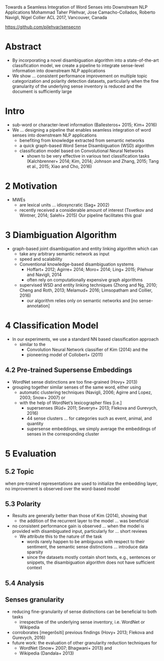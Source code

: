 Towards a Seamless Integration of Word Senses into Downstream NLP Applications
Mohammad Taher Pilehvar, Jose Camacho-Collados, Roberto Navigli, Nigel Collier
ACL 2017, Vancouver, Canada

https://github.com/pilehvar/sensecnn

# Abstract

* By incorporating a novel disambiguation algorithm
  into a state-of-the-art classification model, we create a pipeline to
  integrate sense-level information into downstream NLP applications
* We show ... consistent performance improvement on multiple
  topic categorization and polarity detection datasets, particularly
  when the fine granularity of the underlying sense inventory is reduced and
  the document is sufficiently large

# Intro

* sub-word or character-level information
  (Ballesteros+ 2015; Kim+ 2016)
* We ... designing a pipeline that enables seamless
  integration of word senses into downstream NLP applications
  * benefiting from knowledge extracted from semantic networks
  * a quick graph-based Word Sense Disambiguation (WSD) algorithm
  * classification model based on Convolutional Neural Networks
    * shown to be very effective in various text classification tasks
      (Kalchbrenner+ 2014; Kim, 2014; Johnson and Zhang, 2015; Tang et
      al., 2015; Xiao and Cho, 2016)

# 2 Motivation

* MWEs
  * are lexical units ... idiosyncratic (Sag+ 2002)
  * recently received a considerable amount of interest
    (Tsvetkov and Wintner, 2014; Salehi+ 2015)
    Our pipeline facilitates this goal

# 3 Diambiguation Algorithm

* graph-based joint disambiguation and entity linking algorithm which can
  * take any arbitrary semantic network as input
  * speed and scalability
  * Conventional knowledge-based disambiguation systems
    * Hoffart+ 2012; Agirre+ 2014; Moro+ 2014; 
      Ling+ 2015; Pilehvar and Navigli, 2014
    * often rely on computationally expensive graph algorithms
  * supervised WSD and entity linking techniques
    (Zhong and Ng, 2010; Cheng and Roth, 2013; Melamud+ 2016;
    Limsopatham and Collier, 2016)
    * our algorithm relies only on semantic networks and [no sense-annotation]

# 4 Classification Model

* In our experiments, we use a standard NN based classification approach
  * similar to the
    * Convolution Neural Network classifier of Kim (2014) and the
    * pioneering model of Collobert+ (2011)

## 4.2 Pre-trained Supersense Embeddings

* WordNet sense distinctions are too fine-grained (Hovy+ 2013)
* grouping together similar senses of the same word, either using
  * automatic clustering techniques
    (Navigli, 2006; Agirre and Lopez, 2003; Snow+ 2007) or
  * with the help of WordNet’s lexicographer files [i.e.]
    * supersenses
      (Rüd+ 2011; Severyn+ 2013; Flekova and Gurevych, 2016)
    * 44 sense clusters ...  for categories such as event, animal, and quantity
    * supersense embeddings, we simply
      average the embeddings of senses in the corresponding cluster

# 5 Evaluation

## 5.2 Topic

when pre-trained representations are used to initialize the embedding layer, no
improvement is observed over the word-based model

## 5.3 Polarity

* Results are generally better than those of Kim (2014), showing that
  * the addition of the recurrent layer to the model ... was beneficial
* no consistent performance gain is observed ...  when the model is provided
  with disambiguated input, particularly for ... short reviews
  * We attribute this to the nature of the task
    * words rarely happen to be ambiguous with respect to their sentiment,
      the semantic sense distinctions ... introduce data sparsity
    * since the datasets mostly contain short texts, e.g., sentences or
      snippets, the disambiguation algorithm does not have sufficient context

## 5.4 Analysis

## Senses granularity

* reducing fine-granularity of sense distinctions can be beneficial to both
  tasks
  * irrespective of the underlying sense inventory, i.e. WordNet or Wikipedia
* corroborates [megerősíti] previous findings
    (Hovy+ 2013; Flekova and Gurevych, 2016)
* future work: the evaluation of other granularity reduction techniques for
  * WordNet (Snow+ 2007; Bhagwani+ 2013) and
  * Wikipedia (Dandala+ 2013)
